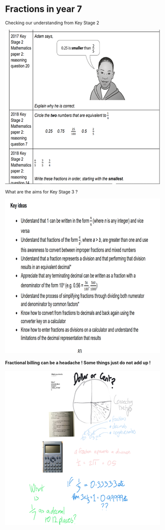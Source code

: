 <head>
  <meta charset="UTF-8">
  <meta name="description" content="fractions">
  <meta name="keywords" content="fractions,decimals,percentages,ks3">
  <meta name="author" content="andrewdonov">
  <meta name="viewport" content="width=device-width, initial-scale=1.0">
</head>
<h1>Fractions in year 7 </h1>
<p>Checking our understanding from Key Stage 2</p>
<img src="images/fractions_check_ks2.png" alt="fractions_check_ks2" style="height: 500px; width:700px;"/>
<p>What are the aims for Key Stage 3 ?<p>
<img src="images/key_ideas_fractions_ks3.png" alt="key_ideas_fractions_ks3.png" style="height: 500px; width:700px;"/>
<h4>Fractional billing can be a headache ! Some things just do not add up !</h4>
<img src="images/Fractions.jpg" alt="Fractions.jpg" style="height: 500px; width:700px;"/>